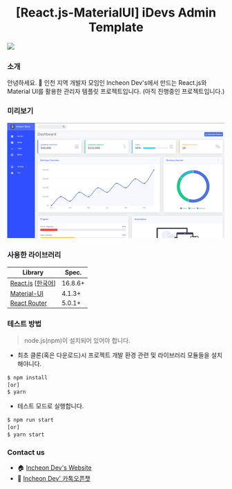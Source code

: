 <h1 align="center"> [React.js-MaterialUI] iDevs Admin Template</h1>
<p>
  <img src="https://img.shields.io/badge/version-0.1.0-beta.svg?cacheSeconds=2592000" />
</p>

### 소개

안녕하세요. 👋 인천 지역 개발자 모임인 Incheon Dev's에서 만드는 React.js와 Material UI를 활용한 관리자 템플릿 프로젝트입니다. (아직 진행중인 프로젝트입니다.)

### 미리보기

![Website](./preview.png)

### 사용한 라이브러리

Library | Spec.
--- | ---
[React.js](https://reactjs.org/) [[한국어](https://ko.reactjs.org/)] | 16.8.6+
[Material-UI](https://material-ui.com/) | 4.1.3+
[React Router](https://reacttraining.com/react-router/web) | 5.0.1+

### 테스트 방법

> node.js(npm)이 설치되어 있어야 합니다.

- 최초 클론(혹은 다운로드)시 프로젝트 개발 환경 관련 및 라이브러리 모듈들을 설치해야니다.

```sh
$ npm install
[or]
$ yarn
```

- 테스트 모드로 실행합니다.

```sh
$ npm run start
[or]
$ yarn start
```

### Contact us

- 🏠 [Incheon Dev&#39;s Website](https://incheon.devs.co.kr)
- 💬 [Incheon Dev&#39; 카톡오픈챗](https://open.kakao.com/o/gHsHtdpb)
